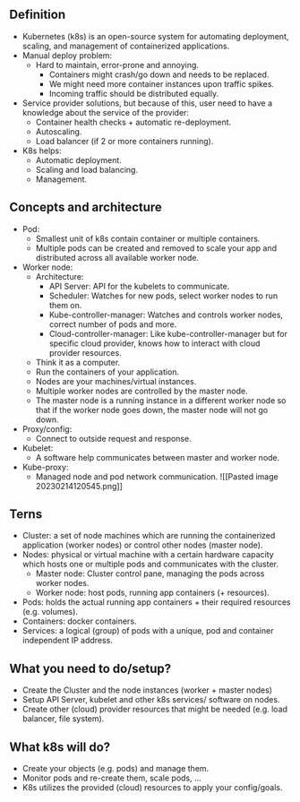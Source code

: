## Definition
- Kubernetes (k8s) is an open-source system for automating deployment, scaling, and management of containerized applications.
- Manual deploy problem:
	- Hard to maintain, error-prone and annoying.
		- Containers might crash/go down and needs to be replaced.
		- We might need more container instances upon traffic spikes.
		- Incoming traffic should be distributed equally.
- Service provider solutions, but because of this, user need to have a knowledge about the service of the provider:
	- Container health checks + automatic re-deployment.
	- Autoscaling.
	- Load balancer (if 2 or more containers running).
- K8s helps:
	- Automatic deployment.
	- Scaling and load balancing.
	- Management.
## Concepts and architecture
- Pod:
	- Smallest unit of k8s contain container or multiple containers.
	- Multiple pods can be created and removed to scale your app and distributed across all available worker node.
- Worker node:
	- Architecture:
		- API Server: API for the kubelets to communicate. 
		- Scheduler: Watches for new pods, select worker nodes to run them on.
		- Kube-controller-manager: Watches and controls worker nodes, correct number of pods and more.
		- Cloud-controller-manager: Like kube-controller-manager but for specific cloud provider, knows how to interact with cloud provider resources.
	- Think it as a computer.
	- Run the containers of your application.
	- Nodes are your machines/virtual instances.
	- Multiple worker nodes are controlled by the master node.
	- The master node is a running instance in a different worker node so that if the worker node goes down, the master node will not go down.
- Proxy/config:
	- Connect to outside request and response.
- Kubelet:
	- A software help communicates between master and worker node.
- Kube-proxy:
	- Managed node and pod network communication.
![[Pasted image 20230214120545.png]]
## Terns
- Cluster: a set of node machines which are running the containerized application (worker nodes) or control other nodes (master node).
- Nodes: physical or virtual machine with a certain hardware capacity which hosts one or multiple pods and communicates with the cluster.
	- Master node: Cluster control pane, managing the pods across worker nodes.
	- Worker node: host pods, running app containers (+ resources).
- Pods: holds the actual running app containers + their required resources (e.g. volumes).
- Containers: docker containers.
- Services: a logical (group) of pods with a unique, pod and container independent IP address.
## What you need to do/setup?
- Create the Cluster and the node instances (worker + master nodes)
- Setup API Server, kubelet and other k8s services/ software on nodes.
- Create other (cloud) provider resources that might be needed (e.g. load balancer, file system).
## What k8s will do?
- Create your objects (e.g. pods) and manage them.
- Monitor pods and re-create them, scale pods, ...
- K8s utilizes the provided (cloud) resources to apply your config/goals.